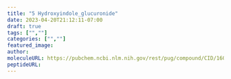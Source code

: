 ```yaml
---
title: "5 Hydroxyindole_glucuronide"
date: 2023-04-20T21:12:11-07:00
draft: true
tags: ["",""]
categories: ["",""]
featured_image: 
author: 
moleculeURL: https://pubchem.ncbi.nlm.nih.gov/rest/pug/compound/CID/16054/record/SDF/?record_type=3d&response_type=display
peptideURL:
---
```

